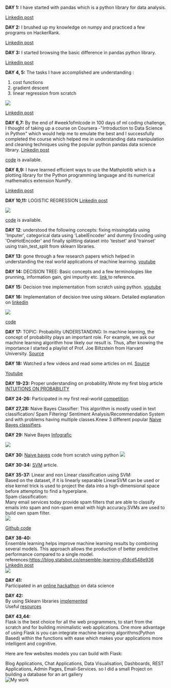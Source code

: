 
**DAY 1:**
I have started with pandas  which is a python library for data  analysis.<br />

[Linkedin post](https://www.linkedin.com/feed/update/urn:li:activity:6427904572823560192)


**DAY 2:**
I brushed up my knowledge on numpy  and practiced a few programs on HackerRank.<br />

[Linkedin post](https://www.linkedin.com/feed/update/urn:li:activity:6428299354876014592)


**DAY 3:**
 I started browsing the basic difference in pandas python library.<br />

 [Linkedin post](https://www.linkedin.com/feed/update/urn:li:activity:6428684475894456320)
 
 
**DAY 4, 5:**
The tasks I have accomplished are understanding :
1. cost functions
2. gradient descent
3. linear regression from scratch<br />

![](https://github.com/neha-duggirala/100DaysOfMLCode/blob/master/infographics/LinearRegression.jpg)<br />

[Linkedin post]( https://www.linkedin.com/feed/update/urn:li:activity:6429363029376360448)
 
 
 **DAY 6,7:**
By the end of #week1ofmlcode in 100 days of ml coding challenge,  I thought of taking up a course on Coursera -"Introduction to Data Science in Python" which would help me to emulate the best and I successfully completed the course which helped me in understanding data manipulation and cleaning techniques using the popular python pandas data science library.
[Linkedin post](https://www.linkedin.com/feed/update/urn:li:activity:6430117806284599296) <br />

[code](https://lnkd.in/fR9hbRm) is available.


**DAY 8,9:**
I have learned efficient ways to use the Mathplotlib which is a plotting library for the Python programming language and its numerical mathematics extension NumPy.<br />

[Linkedin post](https://www.linkedin.com/feed/update/urn:li:activity:6430850443429154816)


**DAY 10,11:**
LOGISTIC REGRESSION
[Linkedin post](https://www.linkedin.com/feed/update/urn:li:activity:6432501259634343936) <br />

![](https://github.com/neha-duggirala/100DaysOfMLCode/blob/master/infographics/LogisticRegression.jpg)<br />

[code]( https://lnkd.in/fhy7TW3) is available.


**DAY 12**:
understood the following concepts:
fixing missingdata using 'Imputer', categorical data using 'LabelEncoder' and dummy Encoding using 'OneHotEncoder' and finally splitting dataset into 'testset' and 'trainset' using train_test_split from sklearn libraries.


**DAY 13:**
gone through a few research papers which helped in understanding the real world applications of machine learning.
[ youtube](https://www.youtube.com/watch?v=SHTOI0KtZnU)


**DAY 14:**
DECISION TREE: Basic concepts and a few terminologies like prunning, information gain, gini impurity etc.
[link ](https://towardsdatascience.com/decision-trees-in-machine-learning-641b9c4e8052)to reference.


**DAY 15:**
Decision tree implementation from scratch using python.
[youtube](https://www.youtube.com/watch?v=qDcl-FRnwSU&t=2440s)


**DAY 16:**
Implementation of decision tree using sklearn.
Detailed explanation on [linkedin]( https://www.linkedin.com/feed/update/urn:li:activity:6435936765810446336)<br />

![](https://github.com/neha-duggirala/100DaysOfMLCode/blob/master/infographics/DecisionTree.jpg)<br />

 [code](https://github.com/neha-duggirala/100DaysOfMLCode/blob/master/decision_tree1.ipynb)


**DAY 17:**
TOPIC: Probability
UNDERSTANDING: In machine learning, the concept of probability plays an important role. For example, we ask our machine learning algorithm how likely our result is. Thus, after knowing the importance I started a playlist of Prof. Joe Biltzstein from Harvard University.
[Source]( https://www.youtube.com/watch?v=KbB0FjPg0mw&list=PL2SOU6wwxB0uwwH80KTQ6ht66KWxbzTIo)


**DAY 18:**
Watched a few videos and read some articles on ml.
[Source](https://docs.microsoft.com/en-us/azure/machine-learning/studio/data-science-for-beginners-the-5-questions-data-science-answers)<br />

[Youtube ](https://www.youtube.com/watch?v=LQEyK4POowk)

**DAY 19-23:**
Proper understanding on probability.Wrote my first blog article [INTUITIONS ON PROBABILITY](http://thrivetoknow.blogspot.com/2018/08/intuitions-on-probability.html)


**DAY 24-26:**
Participated in my first real-world [competition](https://www.machinehack.com/course/predicting-house-prices-in-bengaluru/?renew)

**DAY 27,28:**
Naive Bayes Classifier:
This algorithm is mostly used in text classification/ Spam Filtering/ Sentiment Analysis/Recommendation System and with problems having multiple classes.Knew 3 different popular [Naive Bayes classifiers](https://www.analyticsvidhya.com/blog/2017/09/naive-bayes-explained/
).


**DAY 29:**
Naive Bayes
[Infografic](https://www.linkedin.com/feed/update/urn:li:activity:6441790742829588480) <br />

![](https://github.com/neha-duggirala/100DaysOfMLCode/blob/master/infographics/NaiveBayes1.jpg)


**DAY 30:**
[Naive bayes](https://github.com/neha-duggirala/100DaysOfMLCode/tree/master/Naive-bayes) code from scratch using python
![](https://github.com/neha-duggirala/100DaysOfMLCode/blob/master/infographics/NaiveBayes2.jpg)


**DAY 30-34:**
[SVM](https://eduvatecom.wordpress.com/2018/09/16/large-margin-classifier-svm/) article.


**DAY 35-37:**
Linear and non Linear classification using SVM:<br/>
Based on the dataset, if it is linearly separable  LinearSVM can be used or
else  kernel trick is used to project the data into a high-dimensional space before attempting to find a hyperplane.
<br/>
Spam classification:<br/>
Many email services today provide spam filters that are able to classify emails 
into spam and non-spam email with high accuracy.SVMs are used to build own spam filter.<br/>
![](https://github.com/neha-duggirala/100DaysOfMLCode/blob/master/infographics/svm_infographic.png)

[Github code](https://github.com/neha-duggirala/100DaysOfMLCode/tree/master/SupportVectorMachine)


**DAY 38-40:**</br>
Ensemble learning helps improve machine learning results by combining several models. This approach allows the production of better predictive performance compared to a single model.</br>
references:https://blog.statsbot.co/ensemble-learning-d1dcd548e936
[Linkedin post](https://www.linkedin.com/feed/update/urn:li:activity:6448941159027965952/)
<br/>![](https://github.com/neha-duggirala/100DaysOfMLCode/blob/master/infographics/Ensemble_Learning.png)



**DAY 41:**</br>
Participated in an [online hackathon](https://www.techgig.com/hackathon/question/OGJobFRZZWJSVWlITTk1cnpXQWIraG1VaE5CMjdWWXpTU3JDYkpNRVI3RT0=/1)
on data science 


**DAY 42:**</br>
By using Sklearn libraries [implemented](https://github.com/neha-duggirala/100DaysOfMLCode/tree/master/Ensemble%20Learning)
</br>Useful [resources](https://www.linkedin.com/feed/update/urn:li:activity:6449671205602590720)


**DAY 43,44:**</br>
Flask is the best choice for all the web programmers, to start from the scratch and for building minimalistic web applications. One more advantage of using Flask is you can integrate machine learning algorithms(Python Based) within the functions with ease which makes your applications more intelligent and cognitive.

Here are few websites models you can build with Flask:

Blog Applications, Chat Applications, Data Visualisation, Dashboards, REST Applications, Admin Pages, Email-Services.
so I did a small Project on building a database for an art gallery
</br>![My work](https://github.com/neha-duggirala/100DaysOfMLCode/blob/master/infographics/Art%20Gallery.jpg)
